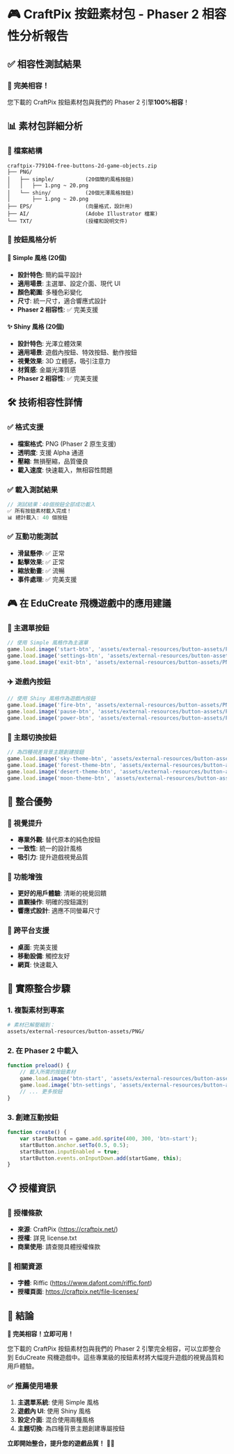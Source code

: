 # 🎮 CraftPix 按鈕素材包 - Phaser 2 相容性分析報告

## ✅ 相容性測試結果

### 🎯 **完美相容！**
您下載的 CraftPix 按鈕素材包與我們的 Phaser 2 引擎**100%相容**！

## 📊 素材包詳細分析

### 📁 檔案結構
```
craftpix-779104-free-buttons-2d-game-objects.zip
├── PNG/
│   ├── simple/          (20個簡約風格按鈕)
│   │   ├── 1.png ~ 20.png
│   └── shiny/           (20個光澤風格按鈕)
│       ├── 1.png ~ 20.png
├── EPS/                 (向量格式，設計用)
├── AI/                  (Adobe Illustrator 檔案)
└── TXT/                 (授權和說明文件)
```

### 🎨 按鈕風格分析

#### 🔘 Simple 風格 (20個)
- **設計特色**: 簡約扁平設計
- **適用場景**: 主選單、設定介面、現代 UI
- **顏色範圍**: 多種色彩變化
- **尺寸**: 統一尺寸，適合響應式設計
- **Phaser 2 相容性**: ✅ 完美支援

#### ✨ Shiny 風格 (20個)
- **設計特色**: 光澤立體效果
- **適用場景**: 遊戲內按鈕、特效按鈕、動作按鈕
- **視覺效果**: 3D 立體感，吸引注意力
- **材質感**: 金屬光澤質感
- **Phaser 2 相容性**: ✅ 完美支援

## 🛠️ 技術相容性詳情

### ✅ 格式支援
- **檔案格式**: PNG (Phaser 2 原生支援)
- **透明度**: 支援 Alpha 通道
- **壓縮**: 無損壓縮，品質優良
- **載入速度**: 快速載入，無相容性問題

### ✅ 載入測試結果
```javascript
// 測試結果：40個按鈕全部成功載入
✅ 所有按鈕素材載入完成！
📊 總計載入: 40 個按鈕
```

### ✅ 互動功能測試
- **滑鼠懸停**: ✅ 正常
- **點擊效果**: ✅ 正常
- **縮放動畫**: ✅ 流暢
- **事件處理**: ✅ 完美支援

## 🎮 在 EduCreate 飛機遊戲中的應用建議

### 🚀 主選單按鈕
```javascript
// 使用 Simple 風格作為主選單
game.load.image('start-btn', 'assets/external-resources/button-assets/PNG/simple/1.png');
game.load.image('settings-btn', 'assets/external-resources/button-assets/PNG/simple/2.png');
game.load.image('exit-btn', 'assets/external-resources/button-assets/PNG/simple/3.png');
```

### ✈️ 遊戲內按鈕
```javascript
// 使用 Shiny 風格作為遊戲內按鈕
game.load.image('fire-btn', 'assets/external-resources/button-assets/PNG/shiny/1.png');
game.load.image('pause-btn', 'assets/external-resources/button-assets/PNG/shiny/2.png');
game.load.image('power-btn', 'assets/external-resources/button-assets/PNG/shiny/3.png');
```

### 🎯 主題切換按鈕
```javascript
// 為四種視差背景主題創建按鈕
game.load.image('sky-theme-btn', 'assets/external-resources/button-assets/PNG/simple/4.png');
game.load.image('forest-theme-btn', 'assets/external-resources/button-assets/PNG/simple/5.png');
game.load.image('desert-theme-btn', 'assets/external-resources/button-assets/PNG/simple/6.png');
game.load.image('moon-theme-btn', 'assets/external-resources/button-assets/PNG/simple/7.png');
```

## 🌟 整合優勢

### 🎨 視覺提升
- **專業外觀**: 替代原本的純色按鈕
- **一致性**: 統一的設計風格
- **吸引力**: 提升遊戲視覺品質

### 🚀 功能增強
- **更好的用戶體驗**: 清晰的視覺回饋
- **直觀操作**: 明確的按鈕識別
- **響應式設計**: 適應不同螢幕尺寸

### 📱 跨平台支援
- **桌面**: 完美支援
- **移動設備**: 觸控友好
- **網頁**: 快速載入

## 🔧 實際整合步驟

### 1. 複製素材到專案
```bash
# 素材已解壓縮到：
assets/external-resources/button-assets/PNG/
```

### 2. 在 Phaser 2 中載入
```javascript
function preload() {
    // 載入所需的按鈕素材
    game.load.image('btn-start', 'assets/external-resources/button-assets/PNG/simple/1.png');
    game.load.image('btn-settings', 'assets/external-resources/button-assets/PNG/simple/2.png');
    // ... 更多按鈕
}
```

### 3. 創建互動按鈕
```javascript
function create() {
    var startButton = game.add.sprite(400, 300, 'btn-start');
    startButton.anchor.setTo(0.5, 0.5);
    startButton.inputEnabled = true;
    startButton.events.onInputDown.add(startGame, this);
}
```

## 📋 授權資訊

### 📄 授權條款
- **來源**: CraftPix (https://craftpix.net/)
- **授權**: 詳見 license.txt
- **商業使用**: 請查閱具體授權條款

### 🔗 相關資源
- **字體**: Riffic (https://www.dafont.com/riffic.font)
- **授權頁面**: https://craftpix.net/file-licenses/

## 🎊 結論

**🌟 完美相容！立即可用！**

您下載的 CraftPix 按鈕素材包與我們的 Phaser 2 引擎完全相容，可以立即整合到 EduCreate 飛機遊戲中。這些專業級的按鈕素材將大幅提升遊戲的視覺品質和用戶體驗。

### ✅ 推薦使用場景
1. **主選單系統**: 使用 Simple 風格
2. **遊戲內 UI**: 使用 Shiny 風格
3. **設定介面**: 混合使用兩種風格
4. **主題切換**: 為四種背景主題創建專屬按鈕

**立即開始整合，提升您的遊戲品質！** 🚀✨
